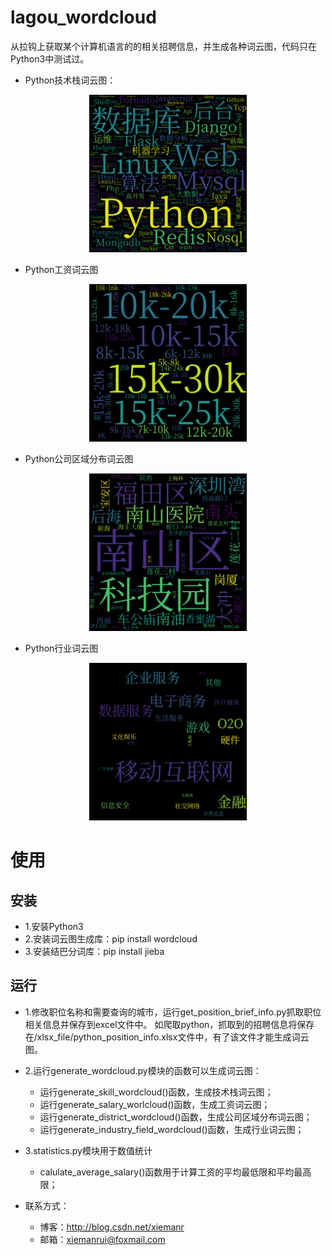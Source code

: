 # lagou_wordcloud
从拉钩上获取某个计算机语言的的相关招聘信息，并生成各种词云图，代码只在Python3中测试过。

* Python技术栈词云图：
<div align=center><img src="img_wordcloud/python_skill_wordcloud.png" width = "50%" /></div>

* Python工资词云图
<div align=center><img src="img_wordcloud/python_salary_wordcloud.png" width = "50%" /></div>

* Python公司区域分布词云图
<div align=center><img src="img_wordcloud/python_district_wordcloud.png" width = "50%" /></div>

* Python行业词云图
 <div align=center><img src="img_wordcloud/python_industry_field_wordcloud.png" width = "50%" /></div>

# 使用
## 安装
* 1.安装Python3
* 2.安装词云图生成库：pip install wordcloud
* 3.安装结巴分词库：pip install jieba

## 运行
* 1.修改职位名称和需要查询的城市，运行get_position_brief_info.py抓取职位相关信息并保存到excel文件中。
  如爬取python，抓取到的招聘信息将保存在/xlsx_file/python_position_info.xlsx文件中，有了该文件才能生成词云图。

* 2.运行generate_wordcloud.py模块的函数可以生成词云图：
   * 运行generate_skill_wordcloud()函数，生成技术栈词云图；
   * 运行generate_salary_worlcloud()函数，生成工资词云图；
   * 运行generate_district_wordcloud()函数，生成公司区域分布词云图；
   * 运行generate_industry_field_wordcloud()函数，生成行业词云图；

* 3.statistics.py模块用于数值统计
   * calulate_average_salary()函数用于计算工资的平均最低限和平均最高限；
   
* 联系方式：
  * 博客：http://blog.csdn.net/xiemanr
  * 邮箱：xiemanrui@foxmail.com